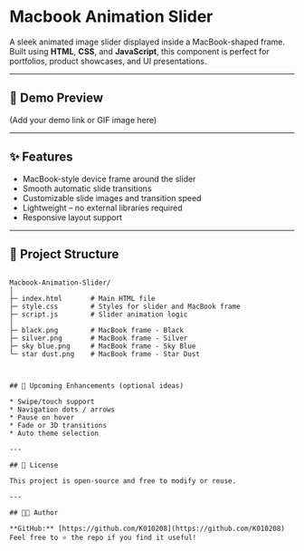 




# Macbook Animation Slider

A sleek animated image slider displayed inside a MacBook-shaped frame. Built using **HTML**, **CSS**, and **JavaScript**, this component is perfect for portfolios, product showcases, and UI presentations.

---

## 🎥 Demo Preview

(Add your demo link or GIF image here)

---

## ✨ Features

- MacBook-style device frame around the slider
- Smooth automatic slide transitions
- Customizable slide images and transition speed
- Lightweight – no external libraries required
- Responsive layout support

---

## 📁 Project Structure

```

Macbook-Animation-Slider/
│
├─ index.html       # Main HTML file
├─ style.css        # Styles for slider and MacBook frame
├─ script.js        # Slider animation logic
│
├─ black.png        # MacBook frame - Black
├─ silver.png       # MacBook frame - Silver
├─ sky blue.png     # MacBook frame - Sky Blue
└─ star dust.png    # MacBook frame - Star Dust



## 🔧 Upcoming Enhancements (optional ideas)

* Swipe/touch support
* Navigation dots / arrows
* Pause on hover
* Fade or 3D transitions
* Auto theme selection

---

## 📝 License

This project is open-source and free to modify or reuse.

---

## 👨‍💻 Author

**GitHub:** [https://github.com/K010208](https://github.com/K010208)
Feel free to ⭐ the repo if you find it useful!


